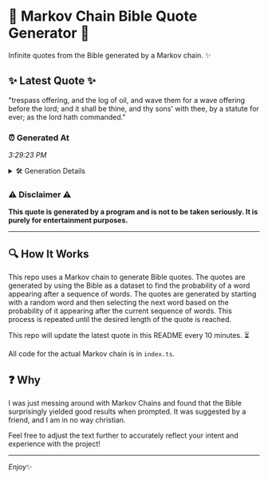 # 📖 Markov Chain Bible Quote Generator 📖

Infinite quotes from the Bible generated by a Markov chain. ✨

## ✨ Latest Quote ✨
"trespass offering, and the log of oil, and wave them for a wave offering before the lord; and it shall be thine, and thy sons' with thee, by a statute for ever; as the lord hath commanded."

### ⏰ Generated At
*3:29:23 PM*

<details>
    <summary>🛠️ Generation Details</summary>
    <p>
        <strong>🌱 Seed:</strong> trespass<br>
        <strong>🔄 Iterations:</strong> 36<br>
        <strong>📜 Context History:</strong><br>[ trespass ]: offering,<br>[ trespass, offering, ]: and<br>[ trespass, offering,, and ]: the<br>[ trespass, offering,, and, the ]: log<br>[ trespass, offering,, and, the, log ]: of<br>[ trespass, offering,, and, the, log, of ]: oil,<br>[ offering,, and, the, log, of, oil, ]: and<br>[ and, the, log, of, oil,, and ]: wave<br>[ the, log, of, oil,, and, wave ]: them<br>[ log, of, oil,, and, wave, them ]: for<br>[ of, oil,, and, wave, them, for ]: a<br>[ oil,, and, wave, them, for, a ]: wave<br>[ and, wave, them, for, a, wave ]: offering<br>[ wave, them, for, a, wave, offering ]: before<br>[ them, for, a, wave, offering, before ]: the<br>[ for, a, wave, offering, before, the ]: lord;<br>[ a, wave, offering, before, the, lord; ]: and<br>[ wave, offering, before, the, lord;, and ]: it<br>[ offering, before, the, lord;, and, it ]: shall<br>[ before, the, lord;, and, it, shall ]: be<br>[ the, lord;, and, it, shall, be ]: thine,<br>[ lord;, and, it, shall, be, thine, ]: and<br>[ and, it, shall, be, thine,, and ]: thy<br>[ it, shall, be, thine,, and, thy ]: sons'<br>[ shall, be, thine,, and, thy, sons' ]: with<br>[ be, thine,, and, thy, sons', with ]: thee,<br>[ thine,, and, thy, sons', with, thee, ]: by<br>[ and, thy, sons', with, thee,, by ]: a<br>[ thy, sons', with, thee,, by, a ]: statute<br>[ sons', with, thee,, by, a, statute ]: for<br>[ with, thee,, by, a, statute, for ]: ever;<br>[ thee,, by, a, statute, for, ever; ]: as<br>[ by, a, statute, for, ever;, as ]: the<br>[ a, statute, for, ever;, as, the ]: lord<br>[ statute, for, ever;, as, the, lord ]: hath<br>[ for, ever;, as, the, lord, hath ]: commanded.<br>
    </p>
</details>

### ⚠️ Disclaimer ⚠️
**This quote is generated by a program and is not to be taken seriously. It is purely for entertainment purposes.**

---

## 🔍 How It Works

This repo uses a Markov chain to generate Bible quotes. The quotes are generated by using the Bible as a dataset to find the probability of a word appearing after a sequence of words. The quotes are generated by starting with a random word and then selecting the next word based on the probability of it appearing after the current sequence of words. This process is repeated until the desired length of the quote is reached.

This repo will update the latest quote in this README every 10 minutes. ⏳

All code for the actual Markov chain is in `index.ts`.

## ❓ Why

I was just messing around with Markov Chains and found that the Bible surprisingly yielded good results when prompted. 
It was suggested by a friend, and I am in no way christian.

Feel free to adjust the text further to accurately reflect your intent and experience with the project!

---

*Enjoy*✨
